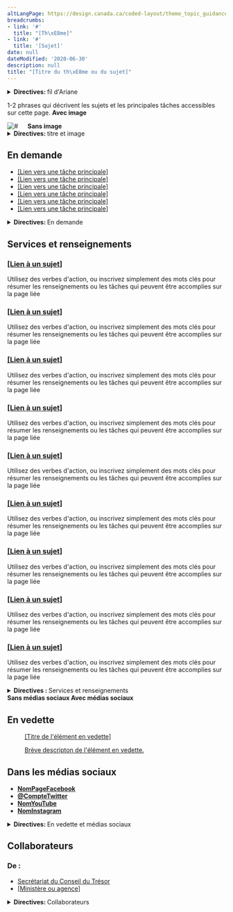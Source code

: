 ```yaml
---
altLangPage: https://design.canada.ca/coded-layout/theme_topic_guidance.html
breadcrumbs:
- link: '#'
  title: "[Th\xE8me]"
- link: '#'
  title: '[Sujet]'
date: null
dateModified: '2020-06-30'
description: null
title: "[Titre du th\xE8me ou du sujet]"
---
```


<div class="guidance-details">
 <div class="container">
  <div class="row col-md-8">
   <details>
    <summary>
     <b>
      Directives:
     </b>
     fil d'Ariane
     <span class="fas fa-info-circle">
     </span>
    </summary>
    <section>
     <h3>
      Fil d'Ariane
     </h3>
     <p>
      <span class="label label-danger">
       Obligatoire
      </span>
     </p>
     <p>
      Le fil d'Ariane devrait refléter la position de la page dans l'arborescence thématique de Canada, tel que :
      <br/>
      <a href="https://www.canada.ca/fr.html">
       Canada.ca
      </a>
      &gt;
      <a href="#">
       [Thème]
      </a>
      <a href="#">
       [Sujet]
      </a>
     </p>
     <p>
      Le fil d'Ariane peut montrer la version raccourcie des pages de l'architecture, tel que :
      <br/>
      <a href="https://www.canada.ca/en.html">
       Canada.ca
      </a>
      &gt;
      <a href="#">
       Emlois
       <span style="text-decoration: line-through;">
        et milieu de travail
       </span>
      </a>
     </p>
    </section>
   </details>
  </div>
 </div>
</div>

<div class="provisional profile">
 <div class="container">
  <div class="row">
   <div class="intro col-md-6 col-sm-12 mrgn-bttm-md">
    <p class="pagetag">
     1-2 phrases qui décrivent les sujets et les principales tâches accessibles sur cette page.
     <a class="hidden-xs hidden-sm with btn btn-sm btn-default pull-right wb-inv">
      <span class="fas fa-image">
      </span>
      <b>
       Avec image
      </b>
     </a>
    </p>
   </div>
   <div class="col-md-6 pstn-rght-md pstn-bttm-md hidden-sm hidden-xs guidance-js-hide">
    <img alt="#" src="./images/theme-topic-img-825x200.jpg">
     <a class="without btn btn-sm btn-default pstn-tp-md pstn-lft-md mrgn-tp-md" style="margin-left: 18px;">
      <span class="fas fa-eye-slash">
      </span>
      <b>
       Sans image
      </b>
     </a>
    </img>
   </div>
  </div>
 </div>
</div>

<div class="guidance-details">
 <div class="container">
  <div class="row col-md-8">
   <details>
    <summary>
     <b>
      Directives:
     </b>
     titre et image
     <span class="fas fa-info-circle">
     </span>
    </summary>
    <section>
     <section>
      <h3>
       Title
      </h3>
      <p>
       <span class="label label-danger">
        Obligatoire
       </span>
      </p>
      <p>
       Le titre de la page doit être descriptif et unique mais bref.
      </p>
      <p>
       N'utilisez pas d'acronymes ou d'abréviations.
      </p>
     </section>
     <section>
      <h3>
       Image
      </h3>
      <p>
       <span class="label label-info">
        Facultatif
       </span>
      </p>
      <p>
       L'espace 825x200 à côté du H1 peut être utilisé pour une bannière ou une image. L'image est cachée sur les appareils mobiles.
      </p>
     </section>
    </section>
   </details>
  </div>
 </div>
</div>


<section class="provisional most-requested-bullets well well-sm brdr-0 mrgn-tp-0">
 <div class="container">
  <div class="row">
   <div class="pddng-r-0 col-md-2">
    <h2 class="mrgn-tp-md">
     En demande
    </h2>
   </div>
   <div class="col-md-10">
    <ul class="wb-eqht mrgn-tp-md mrgn-bttm-md colcount-md-2">
     <li>
      <a href="#">
       [Lien vers une tâche principale]
      </a>
     </li>
     <li>
      <a href="#">
       [Lien vers une tâche principale]
      </a>
     </li>
     <li>
      <a href="#">
       [Lien vers une tâche principale]
      </a>
     </li>
     <li>
      <a href="#">
       [Lien vers une tâche principale]
      </a>
     </li>
     <li>
      <a href="#">
       [Lien vers une tâche principale]
      </a>
     </li>
     <li>
      <a href="#">
       [Lien vers une tâche principale]
      </a>
     </li>
    </ul>
   </div>
  </div>
 </div>
 <div class="guidance-details">
  <div class="container">
   <div class="row col-md-8">
    <details>
     <summary>
      <b>
       Directives:
      </b>
      En demande
      <span class="fas fa-info-circle">
      </span>
     </summary>
     <p>
      <span class="label label-info">
       Facultatif
      </span>
     </p>
     <p>
      Présente les tâches principales spécifiques au thème ou au sujet.
     </p>
     <p>
      Cette composante est obligatoire afin de fournir des raccourcis vers les tâches les plus importantes du thème ou du
								sujet. Cependant, elle ne devrait pas être utilisée si toutes les tâches principales de l'institution sont déjà
								incluses en tant que liens directs sous « Services et renseignements ».
     </p>
     <p>
      <strong>
       Variations:
      </strong>
      remplacez la classe
      <code>
       colcount-md-2
      </code>
      par la classe
      <code>
       colcount-md-1
      </code>
      si vous avez seulement 2 ou 3 items en demande.
     </p>
    </details>
   </div>
  </div>
 </div>
</section>

<div class="container">
 <div class="row">
  <section class="gc-srvinfo col-md-12">
   <h2 class="wb-inv">
    Services et renseignements
   </h2>
   <div class="wb-eqht row">
    <div class="col-lg-4 col-md-6">
     <h3>
      <a href="#">
       [Lien à un sujet]
      </a>
     </h3>
     <p>
      Utilisez des verbes d'action, ou inscrivez simplement des mots clés pour résumer les renseignements ou les tâches qui
								peuvent être accomplies sur la page liée
     </p>
    </div>
    <div class="col-lg-4 col-md-6">
     <h3>
      <a href="#">
       [Lien à un sujet]
      </a>
     </h3>
     <p>
      Utilisez des verbes d'action, ou inscrivez simplement des mots clés pour résumer les renseignements ou les tâches qui
								peuvent être accomplies sur la page liée
     </p>
    </div>
    <div class="col-lg-4 col-md-6">
     <h3>
      <a href="#">
       [Lien à un sujet]
      </a>
     </h3>
     <p>
      Utilisez des verbes d'action, ou inscrivez simplement des mots clés pour résumer les renseignements ou les tâches qui
								peuvent être accomplies sur la page liée
     </p>
    </div>
    <div class="col-lg-4 col-md-6">
     <h3>
      <a href="#">
       [Lien à un sujet]
      </a>
     </h3>
     <p>
      Utilisez des verbes d'action, ou inscrivez simplement des mots clés pour résumer les renseignements ou les tâches qui
								peuvent être accomplies sur la page liée
     </p>
    </div>
    <div class="col-lg-4 col-md-6">
     <h3>
      <a href="#">
       [Lien à un sujet]
      </a>
     </h3>
     <p>
      Utilisez des verbes d'action, ou inscrivez simplement des mots clés pour résumer les renseignements ou les tâches qui
								peuvent être accomplies sur la page liée
     </p>
    </div>
    <div class="col-lg-4 col-md-6">
     <h3>
      <a href="#">
       [Lien à un sujet]
      </a>
     </h3>
     <p>
      Utilisez des verbes d'action, ou inscrivez simplement des mots clés pour résumer les renseignements ou les tâches qui
								peuvent être accomplies sur la page liée
     </p>
    </div>
    <div class="col-lg-4 col-md-6">
     <h3>
      <a href="#">
       [Lien à un sujet]
      </a>
     </h3>
     <p>
      Utilisez des verbes d'action, ou inscrivez simplement des mots clés pour résumer les renseignements ou les tâches qui
								peuvent être accomplies sur la page liée
     </p>
    </div>
    <div class="col-lg-4 col-md-6">
     <h3>
      <a href="#">
       [Lien à un sujet]
      </a>
     </h3>
     <p>
      Utilisez des verbes d'action, ou inscrivez simplement des mots clés pour résumer les renseignements ou les tâches qui
								peuvent être accomplies sur la page liée
     </p>
    </div>
    <div class="col-lg-4 col-md-6">
     <h3>
      <a href="#">
       [Lien à un sujet]
      </a>
     </h3>
     <p>
      Utilisez des verbes d'action, ou inscrivez simplement des mots clés pour résumer les renseignements ou les tâches qui
								peuvent être accomplies sur la page liée
     </p>
    </div>
   </div>
   <div class="row guidance-details">
    <div class="col-md-8">
     <details>
      <summary>
       <b>
        Directives :
       </b>
       Services et renseignements
       <span class="fas fa-info-circle">
       </span>
      </summary>
      <p>
       <span class="label label-danger">
        Obligatoire
       </span>
      </p>
      <p>
       Dresse la liste des sujets ou des tâches spécifiques au thème ou au sujet.
      </p>
      <p>
       L'en-tête « Services et renseignements » dans cette section doit avoir la classe
       <code>
        wb-inv
       </code>
       afin qu'il ne
									soit pas visible, mais qu'il soit tout de même présent pour des raisons sémantiques et pour les lecteurs d'écran.
      </p>
      <p>
       <b>
        Variations:
       </b>
       toutes les variations du modèle
       <a href="../configurations-conception-communes/services-renseignements.html">
        Services et renseignements
       </a>
       peuvent
									être utilisées dans cette section.
      </p>
     </details>
    </div>
   </div>
   <a class="off-followus btn btn-sm btn-default mrgn-tp-lg">
    <span class="fas fa-eye-slash">
    </span>
    <b>
     Sans médias sociaux
    </b>
   </a>
   <a class="on-followus btn btn-sm btn-default mrgn-tp-lg wb-inv">
    <span class="fas fa-users">
    </span>
    <b>
     Avec médias sociaux
    </b>
   </a>
  </section>
 </div>
</div>


<div class="provisional gc-prtts mrgn-tp-md">
 <div class="container">
  <div class="row">
   <h2 class="wb-inv">
    En vedette
   </h2>
   <section class="provisional single-feautre col-md-8 mrgn-bttm-md mrgn-tp-lg">
    <a href="#">
     <figure class="row">
      <figcaption class="pull-right col-md-6 col-xs-12">
       [Titre de l'élément en vedette]
      </figcaption>
      <div class="pull-left col-md-6 col-xs-12">
       <img alt="" class="img-responsive thumbnail mrgn-bttm-sm" src="./images/feature-img-360x203.jpg"/>
      </div>
      <div class="pull-right col-md-6 col-xs-12">
       <p>
        Brève descripton de l'élément en vedette.
       </p>
      </div>
     </figure>
    </a>
   </section>
   <section class="col-md-4 mrgn-bttm-sm">
    <div class="provisional followus followus-vertical">
     <h2>
      Dans les médias sociaux
     </h2>
     <ul>
      <li class="facebook">
       <a class="social-lnk" href="#" rel="external">
        <b>
         NomPageFacebook
        </b>
       </a>
      </li>
      <li class="twitter">
       <a class="social-lnk" href="#" rel="external">
        <b>
         @CompteTwitter
        </b>
       </a>
      </li>
      <li class="youtube">
       <a class="social-lnk" href="#" rel="external">
        <b>
         NomYouTube
        </b>
       </a>
      </li>
      <li class="instagram">
       <a class="social-lnk" href="#" rel="external">
        <b>
         NomInstagram
        </b>
       </a>
      </li>
     </ul>
    </div>
   </section>
  </div>
  <div class="row guidance-details">
   <div class="col-md-8">
    <details>
     <summary>
      <b>
       Directives:
      </b>
      En vedette et médias sociaux
      <span class="fas fa-info-circle">
      </span>
     </summary>
     <h3 style="text-decoration: none;">
      En vedette
     </h3>
     <p>
      <span class="label label-info">
       Facultatif
      </span>
     </p>
     <p>
      La conception de cette section est flexible. Vous pouvez la modifier pour répondre à vos besoin.
     </p>
     <p>
      Un élément en vedette doit être contextuel à la page.
     </p>
     <h3 style="text-decoration: none;">
      Médias sociaux
     </h3>
     <p>
      <span class="label label-info">
       Facultatif
      </span>
     </p>
     <p>
      La conception de cette section est flexible. Vous pouvez la modifier pour répondre à vos besoin.
     </p>
     <p>
      Afficher le nom du compte. S'il y a plus d'un compte par type, utilisez une fenêtre contextuelle et montrez aux gens
								les options parmi lesquelles ils peuvent choisir.
     </p>
     <p>
      Supprimez la classe
      <code>
       followus-vertical
      </code>
      pour afficher les comptes sociaux en ligne. Vous pouvez supprimer le nom du compte
							dans cette mise en page.
     </p>
     <p>
      Les nouvelles icônes sont facultatives.
     </p>
    </details>
   </div>
  </div>
 </div>
</div>


<div class="container">
 <div class="row">
  <h2 class="wb-inv">
   Collaborateurs
  </h2>
  <div class="row">
   <section class="col-md-12">
    <div class="col-md-1">
     <h3 class="provisional from">
      De :
     </h3>
    </div>
    <div class="provisional col-md-11 contributors">
     <ul>
      <li>
       <a href="https://www.canada.ca/fr/secretariat-conseil-tresor.html">
        Secrétariat du Conseil du Trésor
       </a>
      </li>
      <li>
       <a href="">
        [Ministère ou agence]
       </a>
      </li>
     </ul>
    </div>
   </section>
  </div>
 </div>
 <div class="row guidance-details">
  <div class="col-md-8">
   <details>
    <summary>
     <b>
      Directives:
     </b>
     Collaborateurs
     <span class="fas fa-info-circle">
     </span>
    </summary>
    <p>
     <span class="label label-info">
      Optional
     </span>
    </p>
    <p>
     Fournit un lien vers les pages d'accueil institutionnelles des ministères ou agences qui sont responsables du contenu
							de ce thème ou sujet.
    </p>
   </details>
  </div>
 </div>
</div>



